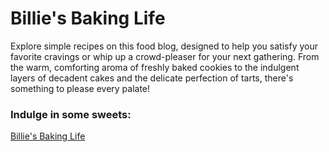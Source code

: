 # Billie's Baking Life

Explore simple recipes on this food blog, designed to help you  satisfy your favorite cravings or whip up a crowd-pleaser for your next gathering. From the warm, comforting aroma of freshly baked cookies to the indulgent layers of decadent cakes and the delicate perfection of tarts, there's something to please every palate!

### Indulge in some sweets: 

[Billie's Baking Life]({:target="_blank"}https://billiesbakinglife.com)
